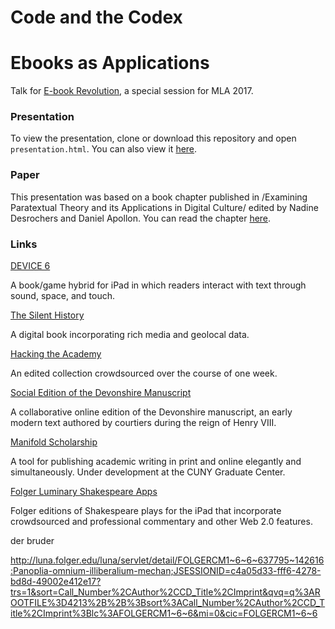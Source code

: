 # Code and the Codex  
# Ebooks as Applications

Talk for [E-book Revolution](https://apps.mla.org/program_details?prog_id=75&year=2017), a special session for MLA 2017.

### Presentation

To view the presentation, clone or download this repository and open `presentation.html`. You can also view it [here](http://htmlpreview.github.io/?https://github.com/smythp/ebooks-as-applications/blob/master/presentation.html#/sec-title-slide).

### Paper

This presentation was based on a book chapter published in /Examining Paratextual Theory and its Applications in Digital Culture/ edited by Nadine Desrochers and Daniel Apollon. You can read the chapter [here](Ebooks-and-the-Digital-Paratext--Emerging-Trends-in-the-Interpretation-of-Digital-Media.pdf ).

### Links

[DEVICE 6](https://itunes.apple.com/us/app/device-6/id680366065?mt=8)

A book/game hybrid for iPad in which readers interact with text through sound, space, and touch.

[The Silent History](http://thesilenthistory.com/)

A digital book incorporating rich media and geolocal data.

[Hacking the Academy](http://hackingtheacademy.org/)

An edited collection crowdsourced over the course of one week.

[Social Edition of the Devonshire Manuscript](https://en.wikibooks.org/wiki/The_Devonshire_Manuscript)

A collaborative online edition of the Devonshire manuscript, an early modern text authored by courtiers during the reign of Henry VIII.

[Manifold Scholarship](http://manifold.umn.edu/)

A tool for publishing academic writing in print and online elegantly and simultaneously. Under development at the CUNY Graduate Center.

[Folger Luminary Shakespeare Apps](http://www.folger.edu/folger-luminary-shakespeare-apps)

Folger editions of Shakespeare plays for the iPad that incorporate crowdsourced and professional commentary and other Web 2.0 features.


der bruder

<http://luna.folger.edu/luna/servlet/detail/FOLGERCM1~6~6~637795~142616:Panoplia-omnium-illiberalium-mechan;JSESSIONID=c4a05d33-fff6-4278-bd8d-49002e412e17?trs=1&sort=Call_Number%2CAuthor%2CCD_Title%2CImprint&qvq=q%3AROOTFILE%3D4213%2B%2B%3Bsort%3ACall_Number%2CAuthor%2CCD_Title%2CImprint%3Blc%3AFOLGERCM1~6~6&mi=0&cic=FOLGERCM1~6~6>

